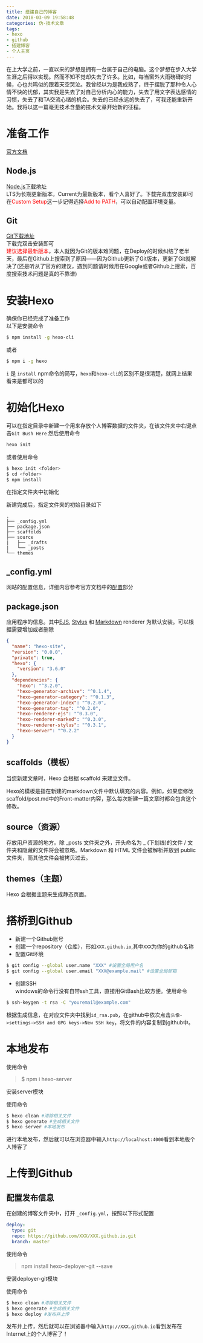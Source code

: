```yaml
---
title: 搭建自己的博客
date: 2018-03-09 19:58:48
categories: 伪·技术文章
tags: 
- hexo
- github
- 搭建博客
- 个人主页
---
```

在上大学之前，一直以来的梦想是拥有一台属于自己的电脑。这个梦想在步入大学生涯之后得以实现。然而不知不觉却失去了许多。比如，每当窗外大雨磅礴的时候，心也共鸣似的跟着天空哭泣。我曾经以为是我成熟了，终于摆脱了那种令人心情不快的忧郁，其实我是失去了对自己分析内心的能力，失去了用文字表达感情的习惯，失去了和TA交流心绪的机会。失去的已经永远的失去了，可我还能重新开始。我将以这一篇毫无技术含量的技术文章开始新的征程。

# 准备工作

[官方文档](https://hexo.io/zh-cn/docs/)

## Node.js

[Node.js下载地址](https://nodejs.org/en/)  
LTS为长期更新版本，Current为最新版本，看个人喜好了。下载完双击安装即可  
在<font color="red">Custom Setup</font>这一步记得选择<font color="red">Add to PATH</font>，可以自动配置环境变量。

## Git

[Git下载地址](https://git-scm.com/)  
下载完双击安装即可  
<font color="red">建议选择最新版本</font>，本人就因为Git的版本难问题，在Deploy的时候纠结了老半天，最后在Github上搜索到了原因——因为Github更新了Git版本，更新了Git就解决了(还是听从了官方的建议，遇到问题请时候用在Google或者Github上搜索，百度搜索技术问题是真的不靠谱)

<!--more-->

# 安装Hexo

确保你已经完成了准备工作    
以下是安装命令

``` bash
$ npm install -g hexo-cli
```

或者

``` bash
$ npm i -g hexo
```

`i` 是 `install` npm命令的简写，`hexo`和`hexo-cli`的区别不是很清楚，就网上结果看来是都可以的

# 初始化Hexo

可以在指定目录中新建一个用来存放个人博客数据的文件夹，在该文件夹中右键点击`Git Bush Here`  然后使用命令

``` bash
hexo init
```
或者使用命令

``` bash
$ hexo init <folder>
$ cd <folder>
$ npm install
```

在指定文件夹中初始化

新建完成后，指定文件夹的初始目录如下

```
.
├── _config.yml
├── package.json
├── scaffolds
├── source
|   ├── _drafts
|   └── _posts
└── themes
```

## _config.yml

网站的配置信息，详细内容参考官方文档中的[配置](https://hexo.io/zh-cn/docs/configuration.html)部分

## package.json

应用程序的信息。其中[EJS](http://embeddedjs.com/), [Stylus](http://stylus-lang.com/) 和 [Markdown](https://daringfireball.net/projects/markdown/) renderer 为默认安装。可以根据需要增加或者删除

```json
{
  "name": "hexo-site",
  "version": "0.0.0",
  "private": true,
  "hexo": {
    "version": "3.6.0"
  },
  "dependencies": {
    "hexo": "^3.2.0",
    "hexo-generator-archive": "^0.1.4",
    "hexo-generator-category": "^0.1.3",
    "hexo-generator-index": "^0.2.0",
    "hexo-generator-tag": "^0.2.0",
    "hexo-renderer-ejs": "^0.3.0",
    "hexo-renderer-marked": "^0.3.0",
    "hexo-renderer-stylus": "^0.3.1",
    "hexo-server": "^0.2.2"
  }
}
```
## scaffolds（模板）

当您新建文章时，Hexo 会根据 scaffold 来建立文件。

Hexo的模板是指在新建的markdown文件中默认填充的内容。例如，如果您修改scaffold/post.md中的Front-matter内容，那么每次新建一篇文章时都会包含这个修改。

## source（资源）

存放用户资源的地方。除 _posts 文件夹之外，开头命名为 _ (下划线)的文件 / 文件夹和隐藏的文件将会被忽略。Markdown 和 HTML 文件会被解析并放到 public 文件夹，而其他文件会被拷贝过去。

## themes（主题）

Hexo 会根据主题来生成静态页面。

# 搭桥到Github

* 新建一个Github账号
* 创建一个repository（仓库），形如`XXX.github.io`,其中`XXX`为你的github名称
* 配置Git环境

```bash
$ git config --global user.name "XXX" #设置全局用户名
$ git config --global user.email "XXX@example.mail" #设置全局邮箱
```

* 创建SSH  
windows的命令行没有自带ssh工具，直接用GitBash比较方便。使用命令

```bash
$ ssh-keygen -t rsa -C "youremail@example.com"
```

根据生成信息，在对应文件夹中找到`id_rsa.pub`，在github中依次点击`头像->settings->SSH and GPG keys->New SSH key`，将文件的内容复制到github中。

# 本地发布

使用命令

>$ npm i hexo-server

安装server模块

使用命令

```bash
$ hexo clean #清除相关文件
$ hexo generate #生成相关文件
$ hexo server #本地发布
```

进行本地发布，然后就可以在浏览器中输入`http://localhost:4000`看到本地版个人博客了

# 上传到Github

## 配置发布信息

在创建的博客文件夹中，打开 `_config.yml`，按照以下形式配置

```yml
deploy:
  type: git
  repo: https://github.com/XXX/XXX.github.io.git
  branch: master
```

使用命令

>npm install hexo-deployer-git --save

安装deployer-git模块

使用命令

```bash
$ hexo clean #清除相关文件
$ hexo generate #生成相关文件
$ hexo deploy #发布并上传
```

发布并上传，然后就可以在浏览器中输入`http://XXX.github.io`看到发布在Internet上的个人博客了！